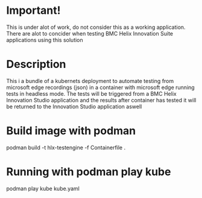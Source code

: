 # Important!
This is under alot of work, do not consider this as a working application. There are alot to concider when testing BMC Helix Innovation Suite applications using this solution

# Description
This i a bundle of a kubernets deployment to automate testing from microsoft edge recordings (json) in a container with microsoft edge running tests in headless mode.
The tests will be triggered from a BMC Helix Innovation Studio application and the results after container has tested it will be returned to the Innovation Studio application aswell

# Build image with podman
podman build -t hlx-testengine -f Containerfile .

# Running with podman play kube
podman play kube kube.yaml

